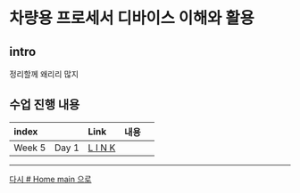 

# 차량용 프로세서 디바이스 이해와 활용

<!-- <img src="http://image.yes24.com/momo/TopCate1022/MidCate002/102118064.jpg" width="40%" height="30%"> -->

## intro 

<!-- 
```
홍영기 선생님 10년이나 하심
guile21c@gmail.com
blog.naver.com/guile21c
010-2567-9271

http://guileschool.com/

https://blog.naver.com/guile21c/58560578

``` -->

정리할께 왜리리 많지

## 수업 진행 내용


|index||Link|내용||
|:---|:---:|:---|:---|:---|
|Week 5|Day 1|[L I N K](./w06_car_da/w06d01.md)|


<!-- ||Day 2|[L I N K](./w05_car_dc/w05d02.md)|
||Day 3|[L I N K](./w05_car_dc/w05d03.md)|
||Day 4|[L I N K](./w05_car_dc/w05d04.md)|
||Day 5|[L I N K]|수기 정리중
||Project|[L I N K](./w05_car_dc/proj/w05proj.md)|
||self study|[L I N K](./w05_car_dc/s01.md)|클럭 크리스탈부터 66MHz PCLK까지 정리 -->


---

[다시 # Home main 으로](../README.md)
